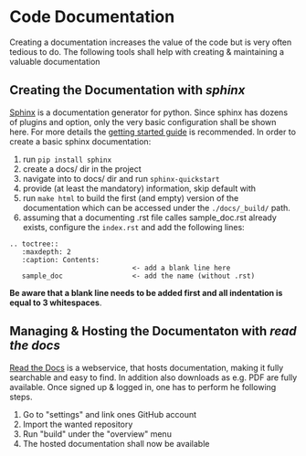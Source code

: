 # Code Documentation
Creating a documentation increases the value of the code but is very often tedious to do. The following tools 
shall help with creating & maintaining a valuable documentation

## Creating the Documentation with *sphinx*
[Sphinx](http://www.sphinx-doc.org/en/stable/index.html) is a documentation generator for python. Since sphinx has dozens of plugins and option, only the very basic 
configuration shall be shown here. For more details the [getting started guide](http://www.sphinx-doc.org/en/stable/tutorial.html)
is recommended. In order to create a basic sphinx documentation:
1. run ```pip install sphinx```
2. create a docs/ dir in the project
3. navigate into to docs/ dir and run
```sphinx-quickstart```
4. provide (at least the mandatory) information, skip default with <enter>
5. run ```make html``` to build the first (and empty) version of the documentation 
which can be accessed under the ```./docs/_build/``` path.
6. assuming that a documenting .rst file calles sample_doc.rst already exists, configure the ```index.rst``` and add 
the following lines:
```
.. toctree::
   :maxdepth: 2
   :caption: Contents:
                              <- add a blank line here
   sample_doc                 <- add the name (without .rst)
```
**Be aware that a blank line needs to be added first and all indentation is equal to 3 whitespaces**.

## Managing & Hosting the Documentaton with *read the docs*
[Read the Docs](https://readthedocs.org) is a webservice, that hosts documentation, 
making it fully searchable and easy to find. In addition also downloads as e.g. PDF are fully available.
Once signed up & logged in, one has to perform he following steps.
1. Go to "settings" and link ones GitHub account
2. Import the wanted repository
3. Run "build" under the "overview" menu
4. The hosted documentation shall now be available
